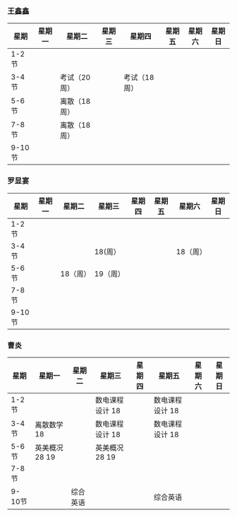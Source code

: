 ### 王鑫鑫
|星期 |星期一  |星期二  |星期三  |星期四  |星期五  |星期六  |星期日  |
|-|-|-|-|-|-|-|-|
|1-2节|  |  |  |  |  |  |  |
|3-4节|  |考试（20周）  |  |考试（18周）  |  |  |  |
|5-6节|  |离散（18周）  |  |  |  |  |  |
|7-8节|  |离散（18周）  |  |  |  |  |  |
|9-10节|  |  |  |  |  |  |  |

### 罗显宴
|星期 |星期一  |星期二  |星期三  |星期四  |星期五  |星期六  |星期日  |
|-|-|-|-|-|-|-|-|
|1-2节|  |  |  |  |  |  |  |
|3-4节|  |  | 18(周） |  |  | 18（周） |  |
|5-6节|  | 18（周） |19（周） |  |  |  |  |
|7-8节|  |  |  |  |  |  |  |
|9-10节|  |  |  |  |  |  |  |

### 曹炎
|星期|星期一|星期二|星期三|星期四|星期五|星期六|星期日|
|-|-|-|-|-|-|-|-|
|1-2节|  |  |数电课程设计 18|  |数电课程设计 18  |  |  |
|3-4节|离散数学 18|  |数电课程设计 18|  |数电课程设计 18  |  |  |
|5-6节|英美概况 28 19|  |英美概况 28 19|  |  |  |  |
|7-8节|  |  |  |  |  |  |  |
|9-10节|  |综合英语|  |  |综合英语|  |  |
